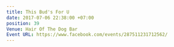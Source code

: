 ```yaml
---
title: This Bud's For U
date: 2017-07-06 22:38:00 +07:00
position: 39
Venue: Hair Of The Dog Bar
Event URL: https://www.facebook.com/events/287511231712562/
---
```


